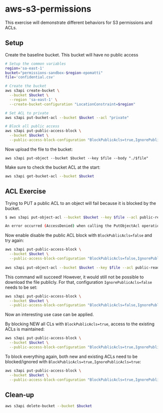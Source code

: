# aws-s3-permissions

This exercise will demonstrate different behaviors for S3 permissions and ACLs.

## Setup

Create the baseline bucket. This bucket will have no public access

```sh
# Setup the common variables
region='sa-east-1'
bucket="permissions-sandbox-$region-epomatti"
file='confidential.csv'

# Create the bucket
aws s3api create-bucket \
  --bucket $bucket \
  --region 'sa-east-1' \
  --create-bucket-configuration "LocationConstraint=$region"

# Set ACL to private
aws s3api put-bucket-acl --bucket $bucket --acl "private"

# Block all public access
aws s3api put-public-access-block \
  --bucket $bucket \
  --public-access-block-configuration "BlockPublicAcls=true,IgnorePublicAcls=true,BlockPublicPolicy=true,RestrictPublicBuckets=true"
```

Now upload the file to the bucket:

```
aws s3api put-object --bucket $bucket --key $file --body "./$file"
```

Make sure to check the bucket ACL at the start:

```sh
aws s3api get-bucket-acl --bucket $bucket
```

## ACL Exercise


Trying to PUT a public ACL to an object will fail because it is blocked by the bucket.

```sh
$ aws s3api put-object-acl --bucket $bucket --key $file --acl public-read

An error occurred (AccessDenied) when calling the PutObjectAcl operation: Access Denied
```

Now enable disable the public ACL block with `BlockPublicAcls=false` and try again:

```sh
aws s3api put-public-access-block \
  --bucket $bucket \
  --public-access-block-configuration "BlockPublicAcls=false,IgnorePublicAcls=true,BlockPublicPolicy=true,RestrictPublicBuckets=true"
  
aws s3api put-object-acl --bucket $bucket --key $file --acl public-read
```

This command will succeed! However, it would still not be possible to download the file publicly. For that, configuration `IgnorePublicAcls=false` needs to be set:

```sh
aws s3api put-public-access-block \
  --bucket $bucket \
  --public-access-block-configuration "BlockPublicAcls=false,IgnorePublicAcls=false,BlockPublicPolicy=true,RestrictPublicBuckets=true"
```

Now an interesting use case can be applied.

By blocking NEW all CLs with `BlockPublicAcls=true`, access to the existing ACLs is maintained:

```sh
aws s3api put-public-access-block \
  --bucket $bucket \
  --public-access-block-configuration "BlockPublicAcls=true,IgnorePublicAcls=false,BlockPublicPolicy=true,RestrictPublicBuckets=true"
```

To block everything again, both new and existing ACLs need to be blocked/ignored with `BlockPublicAcls=true,IgnorePublicAcls=true`:

```sh
aws s3api put-public-access-block \
  --bucket $bucket \
  --public-access-block-configuration "BlockPublicAcls=true,IgnorePublicAcls=true,BlockPublicPolicy=true,RestrictPublicBuckets=true"
```


## Clean-up

```sh
aws s3api delete-bucket --bucket $bucket
```